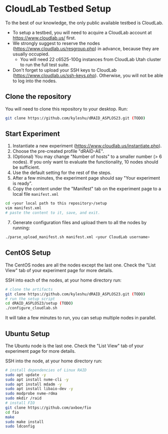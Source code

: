 # CloudLab Testbed Setup

To the best of our knowledge, the only public available testbed is CloudLab. 
- To setup a testbed, you will need to acquire a CloudLab account at https://www.cloudlab.us/ first.
- We strongly suggest to reserve the nodes (https://www.cloudlab.us/resgroup.php) in advance, because they are usually occupied.
  - You will need 22 c6525-100g instances from CloudLab Utah cluster to run the full test suite.
- Don't forget to upload your SSH keys to CloudLab (https://www.cloudlab.us/ssh-keys.php). Otherwise, you will not be able to log into the nodes.

## Clone the repository
You will need to clone this repository to your desktop. Run:
```Bash
git clone https://github.com/kyleshu/dRAID_ASPLOS23.git (TODO)
```

## Start Experiment

1. Instantiate a new experiment (https://www.cloudlab.us/instantiate.php).
2. Choose the pre-created profile "dRAID-AE".
3. (Optional) You may change "Number of hosts" to a smaller number (> 6 nodes). If you only want to evaluate the functionality, 10 nodes should be sufficient.
4. Use the default setting for the rest of the steps.
5. After a few minutes, the experiment page should say "Your experiment is ready".
6. Copy the content under the "Manifest" tab on the experiment page to a local file `manifest.xml`
```Bash
cd <your local path to this repository>/setup
vim manifest.xml
# paste the content to it, save, and exit.
```
7. Generate configuration files and upload them to all the nodes by running:
```Bash
./parse_upload_manifest.sh manifest.xml <your CloudLab username>
```

## CentOS Setup

The CentOS nodes are all the nodes except the last one. Check the "List View" tab of your experiment page for more details.

SSH into each of the nodes, at your home directory run:
```Bash
# clone the artifacts
git clone https://github.com/kyleshu/dRAID_ASPLOS23.git (TODO)
# run the setup script
cd dRAID_ASPLOS23/setup (TODO)
./configure_cloudlab.sh
```
It will take a few minutes to run, you can setup multiple nodes in parallel.

## Ubuntu Setup

The Ubuntu node is the last one. Check the "List View" tab of your experiment page for more details.

SSH into the node, at your home directory run:
```Bash
# install dependencies of Linux RAID
sudo apt update -y
sudo apt install nvme-cli -y
sudo apt install mdadm -y
sudo apt install libaio-dev -y
sudo modprobe nvme-rdma
sudo mkdir /raid
# install FIO
git clone https://github.com/axboe/fio
cd fio
make
sudo make install
sudo ldconfig
```